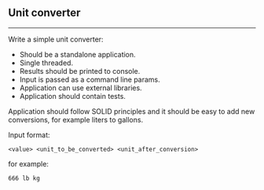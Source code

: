 ## Unit converter
---

Write a simple unit converter:

- Should be a standalone application.
- Single threaded.
- Results should be printed to console.
- Input is passed as a command line params.
- Application can use external libraries.
- Application should contain tests.

Application should follow SOLID principles and it should be easy to add new conversions, for example liters to gallons.

Input format:

`<value> <unit_to_be_converted> <unit_after_conversion>`

for example:

`666 lb kg`